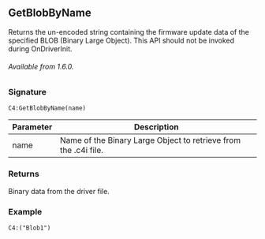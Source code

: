 ## GetBlobByName

Returns the un-encoded string containing the firmware update data of the specified BLOB (Binary Large Object). This API should not be invoked during OnDriverInit.

###### Available from 1.6.0.


### Signature

`C4:GetBlobByName(name)`


| Parameter | Description |
| --- | --- |
| name | Name of the Binary Large Object to retrieve from the .c4i file. |


### Returns
Binary data from the driver file.


### Example

`C4:("Blob1")`
